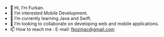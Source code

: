 - 👋 Hi, I’m Furkan.
- 👀 I’m interested Mobile Development.
- 🌱 I’m currently learning Java and Swift.
- 💞️ I’m looking to collaborate on developing web and mobile applications.
- 📫 How to reach me : E-mail: fkozmac@gmail.com
<!---
FurkanKozmac/FurkanKozmac is a ✨ special ✨ repository because its `README.md` (this file) appears on your GitHub profile.
You can click the Preview link to take a look at your changes.
--->
